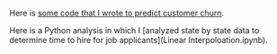 
Here is [some code that I wrote to predict customer churn](CART.Rmd).


Here is a Python analysis in which I [analyzed state by state data to determine time to hire for job applicants](Linear Interpoloation.ipynb).
